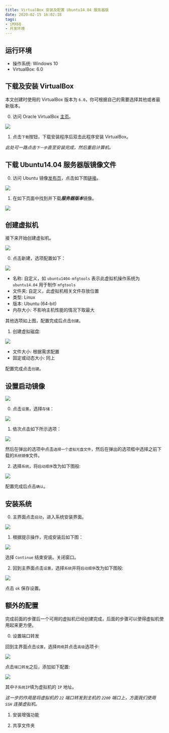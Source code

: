 ```yaml
---
title: VirtualBox 安装及配置 Ubuntu14.04 服务器版
date: 2020-02-15 16:02:18
tags:
- iMX6Q
- 开发环境
---
```


## 运行环境

- 操作系统: Windows 10
- VirtualBox: 6.0

## 下载及安装 VirtualBox

本文创建时使用的 VirtualBox 版本为 `6.0`，你可根据自己的需要选择其他或者最新版本。

0. 访问 Oracle VirtualBox [主页](https://www.virtualbox.org/)。

![](/blog/2020/02/15/VirtualBox-安装及配置-Ubuntu14-04-服务器版/virtualbox.png)

1. 点击`下载`按钮，下载安装程序后双击此程序安装 VirtualBox。

*此处可一路点击`下一步`直至安装完成，然后重启计算机。*

## 下载 Ubuntu14.04 服务器版镜像文件

0. 访问 Ubuntu 镜像[发布页](http://releases.ubuntu.com/)，点击如下图[链接](http://releases.ubuntu.com/trusty/)。

![](/blog/2020/02/15/VirtualBox-安装及配置-Ubuntu14-04-服务器版/ubuntu-trusty.jpg)

1. 在如下页面中找到并下载***服务器版本***镜像。

![](/blog/2020/02/15/VirtualBox-安装及配置-Ubuntu14-04-服务器版/ubuntu-trusty-image.jpg)

## 创建虚拟机

接下来开始创建虚拟机。

![](/blog/2020/02/15/VirtualBox-安装及配置-Ubuntu14-04-服务器版/virtualbox-new.jpg)

0. 点击新建，选项配置如下：

![](/blog/2020/02/15/VirtualBox-安装及配置-Ubuntu14-04-服务器版/virtualmachine-config.jpg)

- 名称: 自定义，如 `ubuntu1404-mfgtools` 表示此虚拟机操作系统为 `ubuntu14.04` 用于制作 `mfgtools`
- 文件夹: 自定义，此虚拟机相关文件存放位置
- 类型: Linux
- 版本: Ubuntu (64-bit)
- 内存大小: 不影响主机性能的情况下取最大

其他选项如上图，配置完成后点击`创建`。

1. 创建虚拟磁盘:

![](/blog/2020/02/15/VirtualBox-安装及配置-Ubuntu14-04-服务器版/virtualmachine-disk.jpg)

- 文件大小: 根据需求配置
- 固定或动态大小: 同上

配置完成点击`创建`。

## 设置启动镜像

![](/blog/2020/02/15/VirtualBox-安装及配置-Ubuntu14-04-服务器版/virtualmachine-settings.jpg)

0. 点击`设置`，选择`存储`：

![](/blog/2020/02/15/VirtualBox-安装及配置-Ubuntu14-04-服务器版/virtualmachine-settings-storage.jpg)

1. 依次点击如下所示选项：

![](/blog/2020/02/15/VirtualBox-安装及配置-Ubuntu14-04-服务器版/virtualmachine-settings-storage-sel-image.jpg)

然后在弹出的选项中点击`选择一个虚拟光盘文件`，然后在弹出的选项框中选择之前下载的`系统镜像`文件。

2. 选择`系统`，将`启动顺序`改为如下图般:

![](/blog/2020/02/15/VirtualBox-安装及配置-Ubuntu14-04-服务器版/virtualmachine-settings-system-boot.jpg)

配置完成后点击`确认`。

## 安装系统

0. 主界面点击`启动`，进入系统安装界面。

![](/blog/2020/02/15/VirtualBox-安装及配置-Ubuntu14-04-服务器版/virtualmachine-install.jpg)

1. 根据提示操作，完成安装后如下图：

![](/blog/2020/02/15/VirtualBox-安装及配置-Ubuntu14-04-服务器版/virtualmachine-install-complete.jpg)

选择 `Continue` 结束安装。关闭窗口。

2. 回到主界面点击`设置`，选择`系统`并将`启动顺序`改为如下图般:

![](/blog/2020/02/15/VirtualBox-安装及配置-Ubuntu14-04-服务器版/virtualmachine-settings-system-boot-1.jpg)

点击 `ok` 保存设置。

## 额外的配置

完成前面的步骤后一个可用的虚拟机已经创建完成，后面的步骤可以使得虚拟机使用起来更方便。

0. 设置端口转发

回到主界面点击`设置`，选择`网络`并点击`高级`选项卡:

![](/blog/2020/02/15/VirtualBox-安装及配置-Ubuntu14-04-服务器版/virtualmachine-settings-network.jpg)

点击`端口转发`之后，添加如下配置:

![](/blog/2020/02/15/VirtualBox-安装及配置-Ubuntu14-04-服务器版/virtualmachine-settings-port.jpg)

其中`子系统IP`填为虚拟机的 `IP` 地址。

*这一步的作用是将虚拟机的 `22` 端口转发到主机的 `2200` 端口上，方面我们使用 `SSH` 连接虚拟机。*

1. 安装增强功能

2. 共享文件夹